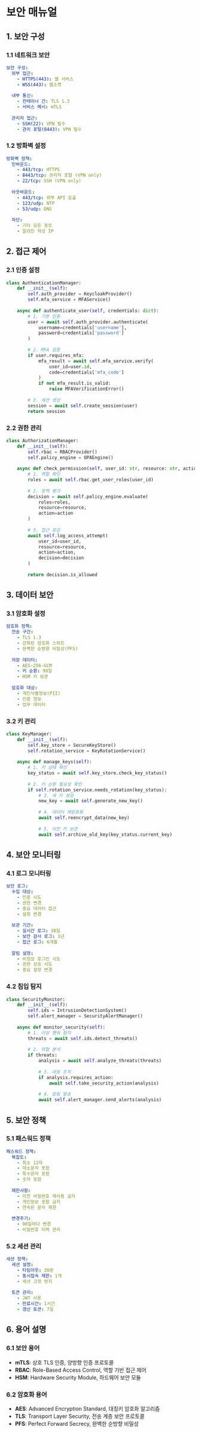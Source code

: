 # 보안 매뉴얼

## 1. 보안 구성

### 1.1 네트워크 보안
```yaml
보안 구성:
  외부 접근:
    - HTTPS(443): 웹 서비스
    - WSS(443): 웹소켓
    
  내부 통신:
    - 컨테이너 간: TLS 1.3
    - 서비스 메시: mTLS
    
  관리자 접근:
    - SSH(22): VPN 필수
    - 관리 포털(8443): VPN 필수
```

### 1.2 방화벽 설정
```yaml
방화벽 정책:
  인바운드:
    - 443/tcp: HTTPS
    - 8443/tcp: 관리자 포털 (VPN only)
    - 22/tcp: SSH (VPN only)
    
  아웃바운드:
    - 443/tcp: 외부 API 호출
    - 123/udp: NTP
    - 53/udp: DNS
    
  차단:
    - 기타 모든 포트
    - 알려진 악성 IP
```

## 2. 접근 제어

### 2.1 인증 설정
```python
class AuthenticationManager:
    def __init__(self):
        self.auth_provider = KeycloakProvider()
        self.mfa_service = MFAService()
        
    async def authenticate_user(self, credentials: dict):
        # 1. 기본 인증
        user = await self.auth_provider.authenticate(
            username=credentials['username'],
            password=credentials['password']
        )
        
        # 2. MFA 검증
        if user.requires_mfa:
            mfa_result = await self.mfa_service.verify(
                user_id=user.id,
                code=credentials['mfa_code']
            )
            if not mfa_result.is_valid:
                raise MFAVerificationError()
        
        # 3. 세션 생성
        session = await self.create_session(user)
        return session
```

### 2.2 권한 관리
```python
class AuthorizationManager:
    def __init__(self):
        self.rbac = RBACProvider()
        self.policy_engine = OPAEngine()
        
    async def check_permission(self, user_id: str, resource: str, action: str):
        # 1. 역할 확인
        roles = await self.rbac.get_user_roles(user_id)
        
        # 2. 정책 평가
        decision = await self.policy_engine.evaluate(
            roles=roles,
            resource=resource,
            action=action
        )
        
        # 3. 접근 로깅
        await self.log_access_attempt(
            user_id=user_id,
            resource=resource,
            action=action,
            decision=decision
        )
        
        return decision.is_allowed
```

## 3. 데이터 보안

### 3.1 암호화 설정
```yaml
암호화 정책:
  전송 구간:
    - TLS 1.3
    - 강화된 암호화 스위트
    - 완벽한 순방향 비밀성(PFS)
    
  저장 데이터:
    - AES-256-GCM
    - 키 순환: 90일
    - HSM 키 보관
    
  암호화 대상:
    - 개인식별정보(PII)
    - 인증 정보
    - 업무 데이터
```

### 3.2 키 관리
```python
class KeyManager:
    def __init__(self):
        self.key_store = SecureKeyStore()
        self.rotation_service = KeyRotationService()
        
    async def manage_keys(self):
        # 1. 키 상태 확인
        key_status = await self.key_store.check_key_status()
        
        # 2. 키 순환 필요성 확인
        if self.rotation_service.needs_rotation(key_status):
            # 3. 새 키 생성
            new_key = await self.generate_new_key()
            
            # 4. 데이터 재암호화
            await self.reencrypt_data(new_key)
            
            # 5. 이전 키 보관
            await self.archive_old_key(key_status.current_key)
```

## 4. 보안 모니터링

### 4.1 로그 모니터링
```yaml
보안 로그:
  수집 대상:
    - 인증 시도
    - 권한 변경
    - 중요 데이터 접근
    - 설정 변경
    
  보관 기간:
    - 실시간 로그: 30일
    - 보안 감사 로그: 1년
    - 접근 로그: 6개월
    
  알림 설정:
    - 비정상 로그인 시도
    - 권한 상승 시도
    - 중요 설정 변경
```

### 4.2 침입 탐지
```python
class SecurityMonitor:
    def __init__(self):
        self.ids = IntrusionDetectionSystem()
        self.alert_manager = SecurityAlertManager()
        
    async def monitor_security(self):
        # 1. 이상 행위 탐지
        threats = await self.ids.detect_threats()
        
        # 2. 위협 분석
        if threats:
            analysis = await self.analyze_threats(threats)
            
            # 3. 대응 조치
            if analysis.requires_action:
                await self.take_security_action(analysis)
                
            # 4. 알림 발송
            await self.alert_manager.send_alerts(analysis)
```

## 5. 보안 정책

### 5.1 패스워드 정책
```yaml
패스워드 정책:
  복잡도:
    - 최소 12자
    - 대소문자 포함
    - 특수문자 포함
    - 숫자 포함
    
  제한사항:
    - 이전 비밀번호 재사용 금지
    - 개인정보 포함 금지
    - 연속된 문자 제한
    
  변경주기:
    - 90일마다 변경
    - 비밀번호 이력 관리
```

### 5.2 세션 관리
```yaml
세션 정책:
  세션 설정:
    - 타임아웃: 30분
    - 동시접속 제한: 1개
    - 세션 고정 방지
    
  토큰 관리:
    - JWT 사용
    - 만료시간: 1시간
    - 갱신 토큰: 7일
```

## 6. 용어 설명

### 6.1 보안 용어
- **mTLS**: 상호 TLS 인증, 양방향 인증 프로토콜
- **RBAC**: Role-Based Access Control, 역할 기반 접근 제어
- **HSM**: Hardware Security Module, 하드웨어 보안 모듈

### 6.2 암호화 용어
- **AES**: Advanced Encryption Standard, 대칭키 암호화 알고리즘
- **TLS**: Transport Layer Security, 전송 계층 보안 프로토콜
- **PFS**: Perfect Forward Secrecy, 완벽한 순방향 비밀성